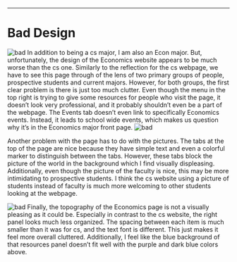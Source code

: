 ---
# Bad Design

![bad](http://cla1.github.io/img/econ-web-page.png)
In addition to being a cs major, I am also an Econ major. But, unfortunately, the design of the Economics website appears to be much worse than the cs one. Similarly to the reflection for the cs webpage, we have to see this page through of the lens of two primary groups of people, prospective students and current majors. However, for both groups, the first clear problem is there is just too much clutter. Even though the menu in the top right is trying to give some resources for people who visit the page, it doesn’t look very professional, and it probably shouldn’t even be a part of the webpage. The Events tab doesn’t even link to specifically Economics events. Instead, it leads to school wide events, which makes us question why it’s in the Economics major front page.
![bad](http://cla1.github.io/img/econ-page-events.png)

Another problem with the page has to do with the pictures. The tabs at the top of the page are nice because they have simple text and even a colorful marker to distinguish between the tabs. However, these tabs block the picture of the world in the background which I find visually displeasing. Additionally, even though the picture of the faculty is nice, this may be more intimidating to prospective students. I think the cs website using a picture of students instead of faculty is much more welcoming to other students looking at the webpage.

![bad](http://cla1.github.io/img/econ-page-panel.png)
Finally, the topography of the Economics page is not a visually pleasing as it could be. Especially in contrast to the cs website, the right panel looks much less organized. The spacing between each item is much smaller than it was for cs, and the text font is different. This just makes it feel more overall cluttered. Additionally, I feel like the blue background of that resources panel doesn’t fit well with the purple and dark blue colors above.

